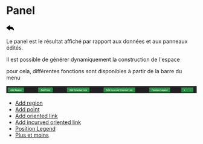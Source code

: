 # Panel
[![](../../screenshots/other/Go-back.png)](../../README-fr.md)

Le panel est le résultat affiché par rapport aux données et aux panneaux édités.

Il est possible de générer dynamiquement la construction de l'espace

pour cela, différentes fonctions sont disponibles à partir de la barre du menu



![menu](../../screenshots/panel/menu.jpg)



  - [Add region](panel-region.md)
  - [Add point](panel-point.md)
  - [Add oriented link](panel-oriented-link.md)
  - [Add incurved oriented link](panel-incurved-link.md)
  - [Position Legend](panel-position-legend.md)
  - [Plus et moins](panel-more-less.md)

